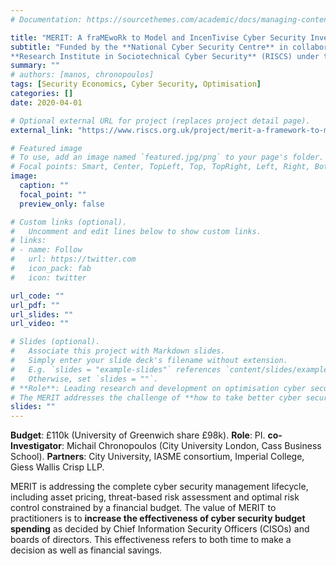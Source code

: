 ```yaml
---
# Documentation: https://sourcethemes.com/academic/docs/managing-content/

title: "MERIT: A fraMEwoRk to Model and IncenTivise Cyber Security Investment Decisions"
subtitle: "Funded by the **National Cyber Security Centre** in collaboration with the
**Research Institute in Sociotechnical Cyber Security** (RISCS) under the call: Economics and Incentives (Apr 2020 - March 21)"
summary: ""
# authors: [manos, chronopoulos]
tags: [Security Economics, Cyber Security, Optimisation]
categories: []
date: 2020-04-01

# Optional external URL for project (replaces project detail page).
external_link: "https://www.riscs.org.uk/project/merit-a-framework-to-model-and-incentivise-cyber-security-investment-decisions/"

# Featured image
# To use, add an image named `featured.jpg/png` to your page's folder.
# Focal points: Smart, Center, TopLeft, Top, TopRight, Left, Right, BottomLeft, Bottom, BottomRight.
image:
  caption: ""
  focal_point: ""
  preview_only: false

# Custom links (optional).
#   Uncomment and edit lines below to show custom links.
# links:
# - name: Follow
#   url: https://twitter.com
#   icon_pack: fab
#   icon: twitter

url_code: ""
url_pdf: ""
url_slides: ""
url_video: ""

# Slides (optional).
#   Associate this project with Markdown slides.
#   Simply enter your slide deck's filename without extension.
#   E.g. `slides = "example-slides"` references `content/slides/example-slides.md`.
#   Otherwise, set `slides = ""`.
# **Role**: Leading research and development on optimisation cyber security investments.
# The MERIT addresses the challenge of **how to take better cyber security investment decisions**. It aims at minimising cyber security risks by optimally investing its budget for cyber controls. In a multi-disciplinary approach, it utilises both **economics and cybersecurity engineering** insights to significantly extend the state-of-the-art in decision support for cybersecurity spending. It combines econometrics, game theory, mathematical optimisation and cyber security engineering concepts.
slides: ""
---
```

**Budget**: £110k (University of Greenwich share £98k).
**Role**: PI.
**co-Investigator**: Michail Chronopoulos (City University London, Cass Business School).
**Partners**: City University, IASME consortium, Imperial College, Giess Wallis Crisp LLP.

MERIT is addressing the complete cyber security management lifecycle, including asset pricing, threat-based risk assessment and optimal risk control constrained by a financial budget. The value of MERIT to practitioners is to **increase the effectiveness of cyber security budget spending** as decided by Chief Information Security Officers (CISOs) and boards of directors. This effectiveness refers to both time to make a decision as well as financial savings.

